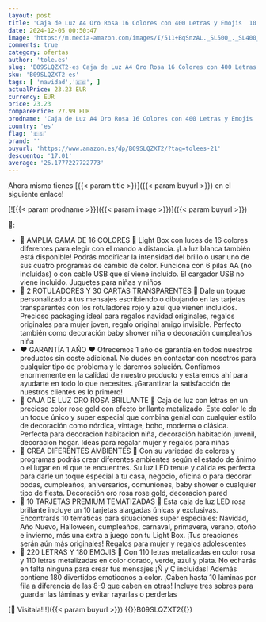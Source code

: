 ```yaml
---
layout: post
title: 'Caja de Luz A4 Oro Rosa 16 Colores con 400 Letras y Emojis  10 Tarjetas Premium  Mando 2 Rotuladores - BONNYCO | Ñ y Ç | Cartel Luminoso LED Regalos Originales para Mujer Regalos para Niñas Navidad'
date: 2024-12-05 00:50:47
image: 'https://m.media-amazon.com/images/I/511+BqSnzAL._SL500_._SL400_.jpg'
comments: true
category: ofertas
author: 'tole.es'
slug: 'B09SLQZXT2-es Caja de Luz A4 Oro Rosa 16 Colores con 400 Letras y Emojis...'
sku: 'B09SLQZXT2-es'
tags: [ 'navidad','🇪🇸', ]
actualPrice: 23.23 EUR
currency: EUR
price: 23.23
comparePrice: 27.99 EUR
prodname: 'Caja de Luz A4 Oro Rosa 16 Colores con 400 Letras y Emojis  10 Tarjetas Premium  Mando 2 Rotuladores - BONNYCO | Ñ y Ç | Cartel Luminoso LED Regalos Originales para Mujer Regalos para Niñas Navidad'
country: 'es'
flag: '🇪🇸'
brand: ''
buyurl: 'https://www.amazon.es/dp/B09SLQZXT2/?tag=tolees-21'
descuento: '17.01'
average: '26.1777227722773'
---
```


Ahora mismo tienes [{{< param title >}}]({{< param buyurl >}}) en el siguiente enlace!

[![{{< param prodname >}}]({{< param image >}})]({{< param buyurl >}})

🔎:

- 🧡 AMPLIA GAMA DE 16 COLORES 🧡 Light Box con luces de 16 colores diferentes para elegir con el mando a distancia. ¡La luz blanca también está disponible! Podrás modificar la intensidad del brillo o usar uno de sus cuatro programas de cambio de color. Funciona con 6 pilas AA (no incluidas) o con cable USB que sí viene incluido. El cargador USB no viene incluido. Juguetes para niñas y niños
- 💚 2 ROTULADORES Y 30 CARTAS TRANSPARENTES 💚 Dale un toque personalizado a tus mensajes escribiendo o dibujando en las tarjetas transparentes con los rotuladores rojo y azul que vienen incluidos. Precioso packaging ideal para regalos navidad originales, regalos originales para mujer joven, regalo original amigo invisible. Perfecto también como decoración baby shower niña o decoración cumpleaños niña
- ❤️ GARANTÍA 1 AÑO ❤️ Ofrecemos 1 año de garantía en todos nuestros productos sin coste adicional. No dudes en contactar con nosotros para cualquier tipo de problema y le daremos solución. Confiamos enormemente en la calidad de nuestro producto y estaremos ahí para ayudarte en todo lo que necesites. ¡Garantizar la satisfacción de nuestros clientes es lo primero!
- 💖 CAJA DE LUZ ORO ROSA BRILLANTE 💖 Caja de luz con letras en un precioso color rose gold con efecto brillante metalizado. Este color le da un toque único y super especial que combina genial con cualquier estilo de decoración como nórdica, vintage, boho, moderna o clásica. Perfecta para decoracion habitacion niña, decoración habitación juvenil, decoracion hogar. Ideas para regalar mujer y regalos para niñas
- 💜 CREA DIFERENTES AMBIENTES 💜 Con su variedad de colores y programas podrás crear diferentes ambientes según el estado de ánimo o el lugar en el que te encuentres. Su luz LED tenue y cálida es perfecta para darle un toque especial a tu casa, negocio, oficina o para decorar bodas, cumpleaños, aniversarios, comuniones, baby shower o cualquier tipo de fiesta. Decoración oro rosa rose gold, decoracion pared
- 💛 10 TARJETAS PREMIUM TEMATIZADAS 💛 Esta caja de luz LED rosa brillante incluye un 10 tarjetas alargadas únicas y exclusivas. Encontrarás 10 temáticas para situaciones super especiales: Navidad, Año Nuevo, Halloween, cumpleaños, carnaval, primavera, verano, otoño e invierno, más una extra a juego con tu Light Box. ¡Tus creaciones serán aún más originales! Regalos para mujer y regalos adolescentes
- 💙 220 LETRAS Y 180 EMOJIS 💙 Con 110 letras metalizadas en color rosa y 110 letras metalizadas en color dorado, verde, azul y plata. No echarás en falta ninguna para crear tus mensajes ¡Ñ y Ç incluidas! Además contiene 180 divertidos emoticonos a color. ¡Caben hasta 10 láminas por fila a diferencia de las 8-9 que caben en otras! Incluye tres sobres para guardar las láminas y evitar rayarlas o perderlas

[🛒 Visítala!!!]({{< param buyurl >}})
{{<world>}}B09SLQZXT2{{</world>}}

